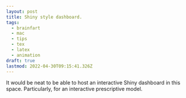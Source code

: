 ```yaml
---
layout: post
title: Shiny style dashboard.
tags:
  - brainfart
  - mac
  - tips
  - tex
  - latex
  - animation
draft: true
lastmod: 2022-04-30T09:15:41.326Z
---
```


It would be neat to be able to host an interactive Shiny dashboard in this space. Particularly, for an interactive prescriptive model.